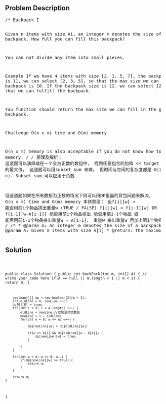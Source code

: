 <!--
<style>
  body { font-family: Arial, sans-serif; }
  .container { max-width: 100%; margin: 0 auto; padding: 10px; }
  .comment-block { background-color: #f9f9f9; padding: 10px; border-left: 5px solid #ccc; width: 200px; margin: 20px auto; overflow-wrap: break-word; white-space: pre-wrap; }
  .code-block { background-color: #f4f4f4; padding: 10px; border: 1px solid #ddd; width: 50%; margin: 20px auto; overflow-wrap: break-word; white-space: pre-wrap; }
</style>
-->

<div class='container'>
<h2>Problem Description</h2>
<div class='comment-block'>
<pre>
/* Backpack I

Given n items with size Ai, an integer m denotes the size of a backpack. How full you can fill this backpack?

You can not divide any item into small pieces.

Example
If we have 4 items with size [2, 3, 5, 7], 
the backpack size is 11, we can select [2, 3, 5], so that the max size we can fill this backpack is 10. 
If the backpack size is 12. we can select [2, 3, 7] so that we can fulfill the backpack.

You function should return the max size we can fill in the given backpack.

Challenge 
O(n x m) time and O(m) memory.

O(n x m) memory is also acceptable if you do not know how to optimize memory.
*/
/* 原理及解析：
这道题可以演绎成在一个全为正数的数组中， 找到任意组合的加和 <= target 的最大值，
这道题可以用subset sum 来做， 但时间与空间的复杂度都是 O(2 ^ n). Subset sum 可以应用于负数

但这道题如果在所有数都为正数的情况下则可以用DP里面的背包问题来解决， O(n x m) time and O(m) memory
本体原理：
设f[i][w] = 能否用前i个物品拼出重量w (TRUE / FALSE)
f[i][w]    =        f[i-1][w]          OR         f[i-1][w-A[i-1]]
能否用前i个物品拼出    能否用前i-1个物品     或         能否用前i-1个物品拼出重量w - A[i-1]，
重量w				拼出重量w	                      再加上第i个物品
*/
    /**
     * @param m: An integer m denotes the size of a backpack
     * @param A: Given n items with size A[i]
     * @return: The maximum size
     */
</pre>
</div>

<h2>Solution</h2>
<div class='code-block'>
<pre><code class='language-java'>

public class Solution {
    public int backPack(int m, int[] A) {
        // write your code here
        if(A == null || A.length < 1 || m < 1) {
            return 0;
        }
        
        boolean[][] dp = new boolean[2][m + 1];
        int oldLine = 0, newLine = 0;
        dp[0][0] = true;
        for(int i = 0; i < A.length; i++) {
            oldLine = newLine;//双层滚动式数组
            newLine = 1 - oldLine;
            for(int w = 0; w <= m; w++) {
                
                dp[newLine][w] = dp[oldLine][w];
                
                if(w >= A[i] && dp[oldLine][w - A[i]]) {
                    dp[newLine][w] = true;
                }
                
            }
        }
        
        for(int w = m; w >= 0; w--) {
            if(dp[newLine][w] == true) {
                return w;
            }
        }
        
        return 0;
    }
}</code></pre>
</div>
</div>
